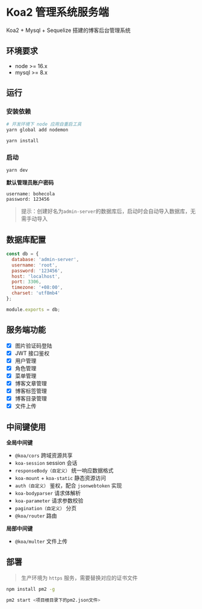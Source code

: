 # Koa2 管理系统服务端

Koa2 + Mysql + Sequelize 搭建的博客后台管理系统

## 环境要求

- node >= 16.x
- mysql >= 8.x

## 运行

### 安装依赖

```sh
# 开发环境下 node 应用自重启工具
yarn global add nodemon
```

```sh
yarn install
```

### 启动

```sh
yarn dev
```

**默认管理员账户密码**

```
username: bohecola
password: 123456
```

> 提示：创建好名为`admin-server`的数据库后，启动时会自动导入数据库，无需手动导入

## 数据库配置

```js
const db = {
  database: 'admin-server',
  username: 'root',
  password: '123456',
  host: 'localhost',
  port: 3306,
  timezone: '+08:00',
  charset: 'utf8mb4'
};

module.exports = db;
```

## 服务端功能

- [x] 图片验证码登陆
- [x] JWT 接口鉴权
- [x] 用户管理
- [x] 角色管理
- [x] 菜单管理
- [x] 博客文章管理
- [x] 博客标签管理
- [x] 博客目录管理
- [x] 文件上传

## 中间键使用

**全局中间键**

- `@koa/cors` 跨域资源共享
- `koa-session` session 会话
- `responseBody（自定义）` 统一响应数据格式
- `koa-mount` + `koa-static` 静态资源访问
- `auth（自定义）` 鉴权，配合 `jsonwebtoken` 实现
- `koa-bodyparser` 请求体解析
- `koa-parameter` 请求参数校验
- `pagination（自定义）` 分页
- `@koa/router` 路由

**局部中间键**

- `@koa/multer` 文件上传

## 部署

> 生产环境为 `https` 服务，需要替换对应的证书文件

```sh
npm install pm2 -g

pm2 start <项目根目录下的pm2.json文件>
```